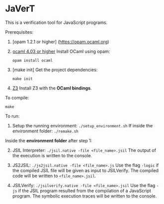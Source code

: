 # JaVerT

This is a verification tool for JavaScript programs. 

Prerequisites:

1. [opam 1.2.1 or higher] (https://opam.ocaml.org) 

2. [ocaml 4.03 or higher](http://caml.inria.fr/ocaml/index.en.html)
    Install OCaml using opam:
    
    `opam install ocaml`

3. [make init]
    Get the project dependencies:

    `make init`

4. [Z3](https://github.com/Z3Prover/z3)
    Install Z3 with the **OCaml bindings**.


To compile: 

    make

To run: 

1.  Setup the running environment: 
    `./setup_environment.sh`
    If inside the environment folder: 
    `./remake.sh`
    
Inside the **environment folder** after step 1: 

2.  JSIL Interpreter: 
	`./jsil.native -file <file_name>.jsil`
    The output of the execution is written to the console. 

3.  JS2JSIL: 
	`./js2jsil.native -file <file_name>.js`
    Use the flag `-logic` if the compiled JSIL file will be given as input to JSILVerify. 
    The compiled code will be written to `<file_name>.jsil`. 

4.  JSILVerify: 
	`./jsilverify.native -file <file_name>.jsil` 
    Use the flag `-js` if the JSIL program resulted from the compilation of a JavaScript program.
    The symbolic execution traces will be written to the console. 



